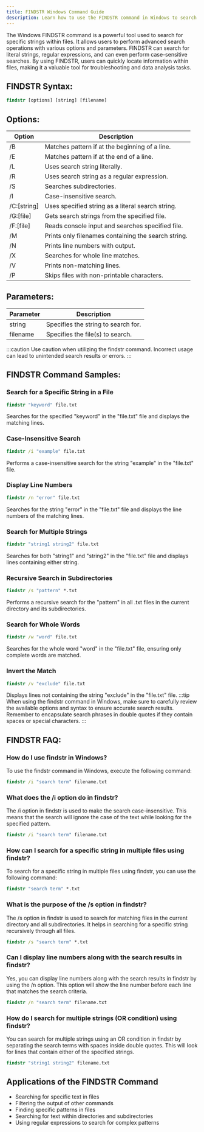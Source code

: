```yaml
---
title: FINDSTR Windows Command Guide
description: Learn how to use the FINDSTR command in Windows to search for strings within files efficiently.
---
```


The Windows FINDSTR command is a powerful tool used to search for specific strings within files. It allows users to perform advanced search operations with various options and parameters. FINDSTR can search for literal strings, regular expressions, and can even perform case-sensitive searches. By using FINDSTR, users can quickly locate information within files, making it a valuable tool for troubleshooting and data analysis tasks.
## FINDSTR Syntax:
```cmd
findstr [options] [string] [filename]
```
## Options:
| Option                  | Description                                      |
|-------------------------|--------------------------------------------------|
| /B                      | Matches pattern if at the beginning of a line.  |
| /E                      | Matches pattern if at the end of a line.        |
| /L                      | Uses search string literally.                    |
| /R                      | Uses search string as a regular expression.      |
| /S                      | Searches subdirectories.                         |
| /I                      | Case-insensitive search.                         |
| /C:[string]             | Uses specified string as a literal search string.|
| /G:[file]               | Gets search strings from the specified file.     |
| /F:[file]               | Reads console input and searches specified file.|
| /M                      | Prints only filenames containing the search string.|
| /N                      | Prints line numbers with output.                |
| /X                      | Searches for whole line matches.                |
| /V                      | Prints non-matching lines.                      |
| /P                      | Skips files with non-printable characters.      |

## Parameters:
| Parameter   | Description                              |
|-------------|------------------------------------------|
| string      | Specifies the string to search for.       |
| filename    | Specifies the file(s) to search.          |

:::caution
Use caution when utilizing the findstr command. Incorrect usage can lead to unintended search results or errors.
:::
## FINDSTR Command Samples:
### Search for a Specific String in a File
```cmd
findstr "keyword" file.txt
```
Searches for the specified "keyword" in the "file.txt" file and displays the matching lines.

### Case-Insensitive Search
```cmd
findstr /i "example" file.txt
```
Performs a case-insensitive search for the string "example" in the "file.txt" file.

### Display Line Numbers
```cmd
findstr /n "error" file.txt
```
Searches for the string "error" in the "file.txt" file and displays the line numbers of the matching lines.

### Search for Multiple Strings
```cmd
findstr "string1 string2" file.txt
```
Searches for both "string1" and "string2" in the "file.txt" file and displays lines containing either string.

### Recursive Search in Subdirectories
```cmd
findstr /s "pattern" *.txt
```
Performs a recursive search for the "pattern" in all .txt files in the current directory and its subdirectories.

### Search for Whole Words
```cmd
findstr /w "word" file.txt
```
Searches for the whole word "word" in the "file.txt" file, ensuring only complete words are matched.

### Invert the Match
```cmd
findstr /v "exclude" file.txt
```
Displays lines not containing the string "exclude" in the "file.txt" file.
:::tip
When using the findstr command in Windows, make sure to carefully review the available options and syntax to ensure accurate search results. Remember to encapsulate search phrases in double quotes if they contain spaces or special characters.
:::

## FINDSTR FAQ:
### How do I use findstr in Windows?
To use the findstr command in Windows, execute the following command:
```cmd
findstr /i "search term" filename.txt
```

### What does the /i option do in findstr?
The /i option in findstr is used to make the search case-insensitive. This means that the search will ignore the case of the text while looking for the specified pattern.
```cmd
findstr /i "search term" filename.txt
```

### How can I search for a specific string in multiple files using findstr?
To search for a specific string in multiple files using findstr, you can use the following command:
```cmd
findstr "search term" *.txt
```

### What is the purpose of the /s option in findstr?
The /s option in findstr is used to search for matching files in the current directory and all subdirectories. It helps in searching for a specific string recursively through all files.
```cmd
findstr /s "search term" *.txt
```

### Can I display line numbers along with the search results in findstr?
Yes, you can display line numbers along with the search results in findstr by using the /n option. This option will show the line number before each line that matches the search criteria.
```cmd
findstr /n "search term" filename.txt
```

### How do I search for multiple strings (OR condition) using findstr?
You can search for multiple strings using an OR condition in findstr by separating the search terms with spaces inside double quotes. This will look for lines that contain either of the specified strings.
```cmd
findstr "string1 string2" filename.txt
```
## Applications of the FINDSTR Command

- Searching for specific text in files
- Filtering the output of other commands
- Finding specific patterns in files
- Searching for text within directories and subdirectories
- Using regular expressions to search for complex patterns